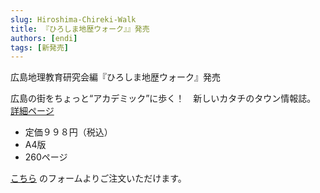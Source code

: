 ```yaml
---
slug: Hiroshima-Chireki-Walk
title: 『ひろしま地歴ウォーク』』発売
authors: [endi]
tags: [新発売]
---
```


広島地理教育研究会編『ひろしま地歴ウォーク』発売

広島の街をちょっと“アカデミック”に歩く！　新しいカタチのタウン情報誌。
[詳細ページ](/docs/others)

- 定価９９８円（税込）
- A4版
- 260ページ

[こちら](https://forms.gle/6u5BAaspssEDjGtf8) のフォームよりご注文いただけます。